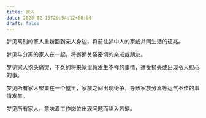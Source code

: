 ```yaml
---
title: 家人
date: 2020-02-15T20:54:12+08:00
draft: false
---
```


梦见离别的家人重新回到亲人身边，将前往梦中人的家或共同生活的征兆。

梦见与分离的家人在一起，将邂逅关系密切的亲戚或朋友。

梦见家人抱头痛哭，不久的将来家里将发生不祥的事情，遭受损失或出现令人担心的事。

梦见所有家人聚集在一个屋里，家族之间出现纷争，导致家族分离等运气不佳的事情发生。

梦见所有家人，意味着工作岗位出现问题而陷入苦恼。